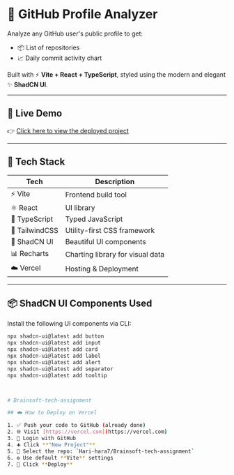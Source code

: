 # 🧠 GitHub Profile Analyzer

Analyze any GitHub user's public profile to get:
- 📦 List of repositories
- 📈 Daily commit activity chart

Built with ⚡ **Vite + React + TypeScript**, styled using the modern and elegant ✨ **ShadCN UI**.

---

## 🚀 Live Demo

👉 [Click here to view the deployed project](https://brainsoft-tech-assignment.vercel.app/)

---

## 🔧 Tech Stack

| Tech           | Description                      |
|----------------|----------------------------------|
| ⚡ Vite         | Frontend build tool              |
| ⚛️ React        | UI library                       |
| 💬 TypeScript   | Typed JavaScript                 |
| 💅 TailwindCSS  | Utility-first CSS framework      |
| 💎 ShadCN UI    | Beautiful UI components          |
| 📊 Recharts     | Charting library for visual data |
| ☁️ Vercel       | Hosting & Deployment             |

---



## 📦 ShadCN UI Components Used

Install the following UI components via CLI:

```bash
npx shadcn-ui@latest add button
npx shadcn-ui@latest add input
npx shadcn-ui@latest add card
npx shadcn-ui@latest add label
npx shadcn-ui@latest add alert
npx shadcn-ui@latest add separator
npx shadcn-ui@latest add tooltip



# Brainsoft-tech-assignment

## ☁️ How to Deploy on Vercel

1. ✅ Push your code to GitHub (already done)
2. 🌐 Visit [https://vercel.com](https://vercel.com)
3. 🔐 Login with GitHub
4. ➕ Click **"New Project"**
5. 📁 Select the repo: `Hari-hara7/Brainsoft-tech-assignment`
6. ⚙️ Use default **Vite** settings
7. 🚀 Click **Deploy**

